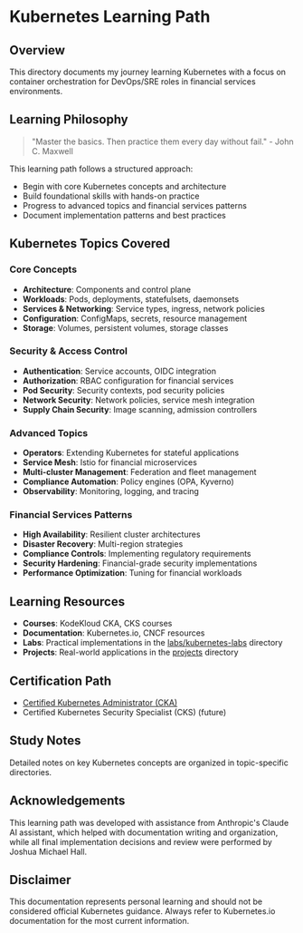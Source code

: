 # Kubernetes Learning Path

## Overview
This directory documents my journey learning Kubernetes with a focus on container orchestration for DevOps/SRE roles in financial services environments.

## Learning Philosophy
> "Master the basics. Then practice them every day without fail." - John C. Maxwell

This learning path follows a structured approach:
- Begin with core Kubernetes concepts and architecture
- Build foundational skills with hands-on practice
- Progress to advanced topics and financial services patterns
- Document implementation patterns and best practices

## Kubernetes Topics Covered

### Core Concepts
- **Architecture**: Components and control plane
- **Workloads**: Pods, deployments, statefulsets, daemonsets
- **Services & Networking**: Service types, ingress, network policies
- **Configuration**: ConfigMaps, secrets, resource management
- **Storage**: Volumes, persistent volumes, storage classes

### Security & Access Control
- **Authentication**: Service accounts, OIDC integration
- **Authorization**: RBAC configuration for financial services
- **Pod Security**: Security contexts, pod security policies
- **Network Security**: Network policies, service mesh integration
- **Supply Chain Security**: Image scanning, admission controllers

### Advanced Topics
- **Operators**: Extending Kubernetes for stateful applications
- **Service Mesh**: Istio for financial microservices
- **Multi-cluster Management**: Federation and fleet management
- **Compliance Automation**: Policy engines (OPA, Kyverno)
- **Observability**: Monitoring, logging, and tracing

### Financial Services Patterns
- **High Availability**: Resilient cluster architectures
- **Disaster Recovery**: Multi-region strategies
- **Compliance Controls**: Implementing regulatory requirements
- **Security Hardening**: Financial-grade security implementations
- **Performance Optimization**: Tuning for financial workloads

## Learning Resources
- **Courses**: KodeKloud CKA, CKS courses
- **Documentation**: Kubernetes.io, CNCF resources
- **Labs**: Practical implementations in the [labs/kubernetes-labs](../../labs/kubernetes-labs) directory
- **Projects**: Real-world applications in the [projects](../../projects) directory

## Certification Path
- [Certified Kubernetes Administrator (CKA)](../../certifications/cka)
- Certified Kubernetes Security Specialist (CKS) (future)

## Study Notes
Detailed notes on key Kubernetes concepts are organized in topic-specific directories.

## Acknowledgements
This learning path was developed with assistance from Anthropic's Claude AI assistant, which helped with documentation writing and organization, while all final implementation decisions and review were performed by Joshua Michael Hall.

## Disclaimer
This documentation represents personal learning and should not be considered official Kubernetes guidance. Always refer to Kubernetes.io documentation for the most current information.